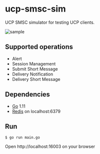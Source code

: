 ucp-smsc-sim
============

UCP SMSC simulator for testing UCP clients.

![sample](https://i.imgur.com/ydSTLSC.png)

Supported operations
--------------------
- Alert
- Session Management
- Submit Short Message
- Delivery Notification
- Delivery Short Message

Dependencies
------------
* [Go](https://golang.org) 1.11
* [Redis](https://redis.io/) on localhost:6379

Run
---
```
$ go run main.go
```

Open http://localhost:16003 on your browser
